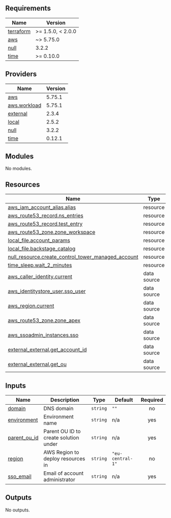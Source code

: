<!-- BEGIN_TF_DOCS -->
## Requirements

| Name | Version |
|------|---------|
| <a name="requirement_terraform"></a> [terraform](#requirement\_terraform) | >= 1.5.0, < 2.0.0 |
| <a name="requirement_aws"></a> [aws](#requirement\_aws) | ~> 5.75.0 |
| <a name="requirement_null"></a> [null](#requirement\_null) | 3.2.2 |
| <a name="requirement_time"></a> [time](#requirement\_time) | >= 0.10.0 |

## Providers

| Name | Version |
|------|---------|
| <a name="provider_aws"></a> [aws](#provider\_aws) | 5.75.1 |
| <a name="provider_aws.workload"></a> [aws.workload](#provider\_aws.workload) | 5.75.1 |
| <a name="provider_external"></a> [external](#provider\_external) | 2.3.4 |
| <a name="provider_local"></a> [local](#provider\_local) | 2.5.2 |
| <a name="provider_null"></a> [null](#provider\_null) | 3.2.2 |
| <a name="provider_time"></a> [time](#provider\_time) | 0.12.1 |

## Modules

No modules.

## Resources

| Name | Type |
|------|------|
| [aws_iam_account_alias.alias](https://registry.terraform.io/providers/hashicorp/aws/latest/docs/resources/iam_account_alias) | resource |
| [aws_route53_record.ns_entries](https://registry.terraform.io/providers/hashicorp/aws/latest/docs/resources/route53_record) | resource |
| [aws_route53_record.test_entry](https://registry.terraform.io/providers/hashicorp/aws/latest/docs/resources/route53_record) | resource |
| [aws_route53_zone.zone_workspace](https://registry.terraform.io/providers/hashicorp/aws/latest/docs/resources/route53_zone) | resource |
| [local_file.account_params](https://registry.terraform.io/providers/hashicorp/local/latest/docs/resources/file) | resource |
| [local_file.backstage_catalog](https://registry.terraform.io/providers/hashicorp/local/latest/docs/resources/file) | resource |
| [null_resource.create_control_tower_managed_account](https://registry.terraform.io/providers/hashicorp/null/3.2.2/docs/resources/resource) | resource |
| [time_sleep.wait_2_minutes](https://registry.terraform.io/providers/hashicorp/time/latest/docs/resources/sleep) | resource |
| [aws_caller_identity.current](https://registry.terraform.io/providers/hashicorp/aws/latest/docs/data-sources/caller_identity) | data source |
| [aws_identitystore_user.sso_user](https://registry.terraform.io/providers/hashicorp/aws/latest/docs/data-sources/identitystore_user) | data source |
| [aws_region.current](https://registry.terraform.io/providers/hashicorp/aws/latest/docs/data-sources/region) | data source |
| [aws_route53_zone.zone_apex](https://registry.terraform.io/providers/hashicorp/aws/latest/docs/data-sources/route53_zone) | data source |
| [aws_ssoadmin_instances.sso](https://registry.terraform.io/providers/hashicorp/aws/latest/docs/data-sources/ssoadmin_instances) | data source |
| [external_external.get_account_id](https://registry.terraform.io/providers/hashicorp/external/latest/docs/data-sources/external) | data source |
| [external_external.get_ou](https://registry.terraform.io/providers/hashicorp/external/latest/docs/data-sources/external) | data source |

## Inputs

| Name | Description | Type | Default | Required |
|------|-------------|------|---------|:--------:|
| <a name="input_domain"></a> [domain](#input\_domain) | DNS domain | `string` | `""` | no |
| <a name="input_environment"></a> [environment](#input\_environment) | Environment name | `string` | n/a | yes |
| <a name="input_parent_ou_id"></a> [parent\_ou\_id](#input\_parent\_ou\_id) | Parent OU ID to create solution under | `string` | n/a | yes |
| <a name="input_region"></a> [region](#input\_region) | AWS Region to deploy resources in | `string` | `"eu-central-1"` | no |
| <a name="input_sso_email"></a> [sso\_email](#input\_sso\_email) | Email of account administrator | `string` | n/a | yes |

## Outputs

No outputs.
<!-- END_TF_DOCS -->